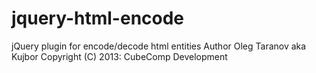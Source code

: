 jquery-html-encode
===========

jQuery plugin for encode/decode html entities
Author Oleg Taranov aka Kujbor
Copyright (C) 2013: CubeComp Development
